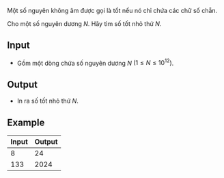 Một số nguyên không âm được gọi là tốt nếu nó chỉ chứa các chữ số chẵn.

Cho một số nguyên dương $N$. Hãy tìm số tốt nhỏ thứ $N$.

## Input

- Gồm một dòng chứa số nguyên dương $N$ $(1 \le N \le 10^{12})$.

## Output

- In ra số tốt nhỏ thứ $N$.

## Example

| Input | Output |
| ----- | ------ |
| 8     | 24     |
| 133   | 2024   |